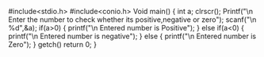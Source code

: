 #include<stdio.h>
#include<conio.h>
Void main()
{
int a;
clrscr();
Printf("\n Enter the number to check whether its positive,negative or zero");
scanf("\n %d",&a);
if(a>0)
{
printf("\n Entered number is Positive");
}
else if(a<0)
{
printf("\n Entered number is negative");
}
else
{
printf("\n Entered number is Zero");
}
getch()
return 0;
}
